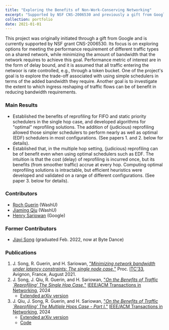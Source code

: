 ```yaml
---
title: "Exploring the Benefits of Non-Work-Conserving Networking"
excerpt: "Supported by NSF CNS-2006530 and previously a gift from Google"
collection: portfolio
date: 2021-01-01
---
```


This project was originally initiated through a gift from Google and is currently supported by NSF grant CNS-2006530.
Its focus is on exploring options for meeting the performance requirement of different traffic types on a shared
network, while minimizing the amount of bandwidth that the network requires to achieve this goal.  Performance metric
of interest are in the form of delay bound, and it is assumed that all traffic entering the netwoor is rate controlled,
e.g., through a token bucket.  One of the project's goal is to explore the trade-off associated with using simple
schedulers in terms of the added bandwidth they require.  Another goal is to investigate the extent to which ingress
reshaping of traffic flows can be of benefit in reducing bandwidth requirements.

### Main Results
* Established the benefits of reprofiling for FIFO and static priority schedulers in the single hop case, and developed
algorithms for "optimal" reprofiling solutions.  The addition of (judicious) reprofiling allowed those simpler schedulers
to perform nearly as well as optimal (EDF) schedulers in most configurations. (See papers 1. and 2. below for details).
* Established that, in the multiple hop setting, (judicious) reprofiling can be of benefit even when using optimal schedulers
such as EDF.  The intuition is that the cost (delay) of reprofiling is incurred once, but its benefits (from smoother traffic)
accrue at every hop.  Computing optimal reprofiling solutions is intractable, but efficient heuristics were developed and validated 
on a range of different configurations. (See paper 3. below for details).  

### Contributors
* [Roch Guerin](https://www.cse.wustl.edu/~guerin/) (WashU)
* [Jiaming Qiu](https://qiujiaming315.github.io/#/) (WashU)
* [Henry Sariowan](https://www.linkedin.com/in/sariowan/) (Google)

### Former Contributors
* [Jiayi Song](https://www.linkedin.com/in/jiayi-song-1163a0137/) (graduated Feb. 2022, now at Byte Dance)

### Publications

1. J. Song, R. Guerin, and H. Sariowan, ["*Minimizing network bandwidth under latency constraints: The single node case.*"](https://arxiv.org/abs/2104.02222) 
Proc. [ITC'33](https://itc33.org/), Avignon, France, August 2021.
2. J. Song, J. Qiu, R. Guerin, and H. Sariowan, ["*On the Benefits of Traffic `Reprofiling’ The Single Hop Case.*"](https://arxiv.org/abs/2104.02222)
[IEEE/ACM Transactions in Networking](https://sites.google.com/view/ieee-acm-ton/home), 2024
    - [Extended arXiv version](https://arxiv.org/pdf/2104.02222)
3. J. Qiu, J. Song, R. Guerin, and H. Sariowan, ["*On the Benefits of Traffic `Reprofiling’ The Multiple Hops Case - Part I.*"](https://doi.org/10.1109/TNET.2024.3392030)
[IEEE/ACM Transactions in Networking](https://sites.google.com/view/ieee-acm-ton/home), 2024
    - [Extended arXiv version](https://arxiv.org/pdf/2404.09087)
    - [Code](https://github.com/qiujiaming315/traffic-reprofiling)
